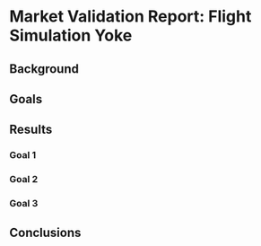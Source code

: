 # Market Validation Report: Flight Simulation Yoke 

## Background 

## Goals

## Results 

### Goal 1

### Goal 2

### Goal 3

## Conclusions
